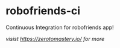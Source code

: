 # robofriends-ci 
Continuous Integration for robofriends app!

*visist https://zerotomastery.io/ for more*


